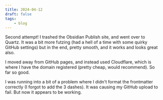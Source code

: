 ```yaml
---
title: 2024-04-12
draft: false
tags:
    - blog
---
```


Second attempt! I trashed the Obsidian Publish site, and went over to Quartz. It was a bit more futzing (had a hell of a time with some quirky GitHub settings) but in the end, pretty smooth, and it works and looks great also.

I moved away from GitHub pages, and instead used Cloudflare, which is where I have the domain registered (pretty cheap, would recommend). So far so good.

I was running into a bit of a problem where I didn't format the frontmatter correctly (I forgot to add the 3 dashes). It was causing my GitHub upload to fail. But now it appears to be working.